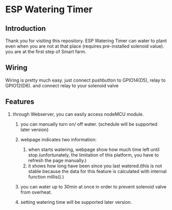 # ESP Watering Timer

## Introduction

Thank you for visiting this repository. ESP Watering Timer can water to plant even when you are not at that place (requires pre-installed solenoid value). you are at the first step of Smart farm.

## Wiring

Wiring is pretty much easy. just connect pushbutton to GPIO14(D5), relay to GPIO12(D6). and connect relay to your solenoid valve

## Features

1. through Webserver, you can easily access nodeMCU module.

   1. you can manually turn on/ off water. (schedule will be supported later version)

   2. webpage indicates two information:

      1. when starts watering, webpage show how much time left until stop.(unfortunately, the limitation of this platform, you have to refresh the page manually.)
      2. it shows how long have been since you last watered.(this is not stable because the data for this feature is calculated with internal function millis().)

   3. you can water up to 30min at once in order to prevent solenoid valve from overheat.

   4. setting watering time will be supported later version.

      